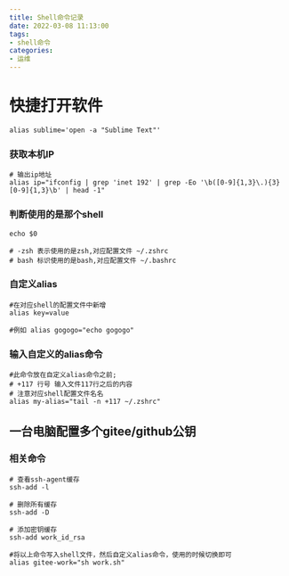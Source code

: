 ```yaml
---
title: Shell命令记录
date: 2022-03-08 11:13:00
tags:
- shell命令
categories:
- 运维
---
```


# 快捷打开软件
```shell
alias sublime='open -a "Sublime Text"'
```

### 获取本机IP
```shell
# 输出ip地址
alias ip="ifconfig | grep 'inet 192' | grep -Eo '\b([0-9]{1,3}\.){3}[0-9]{1,3}\b' | head -1"
```


### 判断使用的是那个shell
```shell
echo $0

# -zsh 表示使用的是zsh,对应配置文件 ~/.zshrc
# bash 标识使用的是bash,对应配置文件 ~/.bashrc
```

### 自定义alias
```shell
#在对应shell的配置文件中新增
alias key=value

#例如 alias gogogo="echo gogogo"
```

### 输入自定义的alias命令
```shell
#此命令放在自定义alias命令之前; 
# +117 行号 输入文件117行之后的内容
# 注意对应shell配置文件名名
alias my-alias="tail -n +117 ~/.zshrc"
```

## 一台电脑配置多个gitee/github公钥
### 相关命令
```shell
# 查看ssh-agent缓存
ssh-add -l

# 删除所有缓存
ssh-add -D

# 添加密钥缓存
ssh-add work_id_rsa

#将以上命令写入shell文件，然后自定义alias命令，使用的时候切换即可
alias gitee-work="sh work.sh"
```


